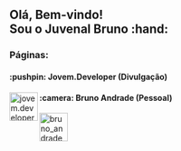 <h2>Olá, Bem-vindo!</br>Sou o Juvenal Bruno :hand:</h2>

<h3>Páginas:</h3>

<h4>:pushpin: Jovem.Developer (Divulgação)</h4>
<a href="https://www.instagram.com/jovem.developer">
  <img 
       align="left" 
       alt="jovem.developer" 
       width="50px" 
       src="https://images.vexels.com/media/users/3/137198/isolated/preview/07f0d7b69ef071571e4ada2f4d6a053a---cone-do-instagram-colorido-by-vexels.png"
  />
</a>

<h4>:camera: Bruno Andrade (Pessoal)</h4>
<a href="https://www.instagram.com/bruno_andrade66/">
  <img
       align="left"
       alt="bruno_andrade66"
       width="50px"
       src="https://images.vexels.com/media/users/3/137198/isolated/preview/07f0d7b69ef071571e4ada2f4d6a053a---cone-do-instagram-colorido-by-vexels.png"
  </img>
</a>
